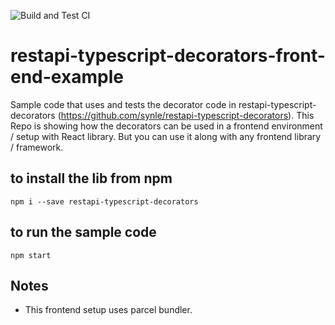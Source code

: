 ![Build and Test CI](https://github.com/synle/restapi-typescript-decorators-front-end-example/workflows/Build%20and%20Test%20CI/badge.svg)

# restapi-typescript-decorators-front-end-example
Sample code that uses and tests the decorator code in restapi-typescript-decorators (https://github.com/synle/restapi-typescript-decorators). This Repo is showing how the decorators can be used in a frontend environment / setup with React library. But you can use it along with any frontend library / framework.

## to install the lib from npm
```
npm i --save restapi-typescript-decorators
```

## to run the sample code
```
npm start
```


## Notes
- This frontend setup uses parcel bundler.
